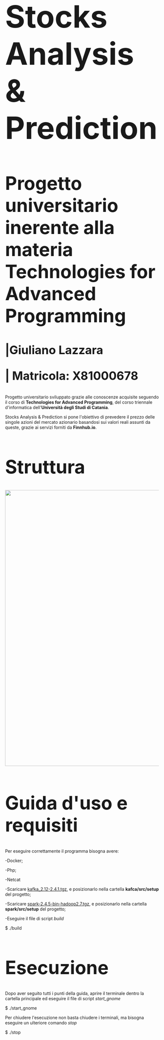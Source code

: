 <h1 style="font-size:100px">Stocks Analysis & Prediction</h1>
<h1 style="font-size:60px">Progetto universitario inerente alla materia Technologies for Advanced Programming</h1>
<h1 style="font-size:38px">|Giuliano Lazzara 
    
| Matricola: X81000678</h1>

Progetto universitario sviluppato grazie alle conoscenze acquisite seguendo il corso di **Technologies for Advanced Programming**, del corso triennale d'informatica dell'**Università degli Studi di Catania**.  

Stocks Analysis & Prediction si pone l'obiettivo di prevedere il prezzo delle singole azioni del mercato azionario basandosi sui valori reali assunti da queste, grazie ai servizi forniti da **Finnhub.io**.

<h1 style="font-size:60px">Struttura</h1>
<img width="900" src="diagram.png"></img>

<h1 style="font-size:60px">Guida d'uso e requisiti</h1>

Per eseguire correttamente il programma bisogna avere:

-Docker;

-Php;

-Netcat

-Scaricare [kafka_2.12-2.4.1.tgz](https://drive.google.com/file/d/1MPFeLHL2rLuKNHaG-LnMnCfV5JXyXOQc/view?usp=sharing), e posizionarlo nella cartella **kafca/src/setup** del progetto;

-Scaricare [spark-2.4.5-bin-hadoop2.7.tgz](https://drive.google.com/file/d/18PQVf31rMsvkLAEDDkYlyc6pLEb1pvMR/view?usp=sharing), e posizionarlo nella cartella **spark/src/setup** del progetto;

-Eseguire il file di script *build* 

$ ./build

<h1 style="font-size:60px">Esecuzione</h1>

Dopo aver seguito tutti i punti della guida, aprire il terminale dentro la cartella principale ed eseguire il file di script *start_gnome*

$ ./start_gnome

Per chiudere l'esecuzione non basta chiudere i terminali, ma bisogna eseguire un ulteriore comando *stop*

$ ./stop
